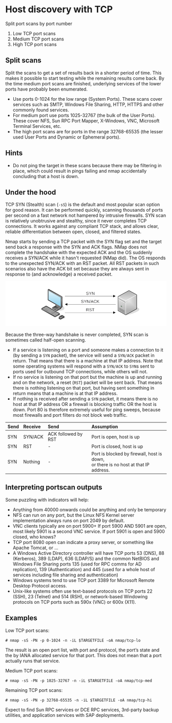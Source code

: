 # Host discovery with TCP

Split port scans by port number

1. Low TCP port scans
2. Medium TCP port scans
3. High TCP port scans

## Split scans

Split the scans to get a set of results back in a shorter period of time. This makes it possible to start testing while 
the remaining results come back. By the time medium port scans are finished, underlying services of the lower ports 
have probably been enumerated.

* Use ports 0-1024 for the low range (System Ports). These scans cover services such as SMTP, Windows File Sharing, HTTP, HTTPS and other commonly found services.
* For medium port use ports 1025-32767 (the bulk of the User Ports). These cover NFS, Sun RPC Port Mapper, X-Windows, VNC, Microsoft Terminal Services, etc.
* The high port scans are for ports in the range 32768-65535 (the lesser used User Ports and Dynamic or Ephemeral ports).

## Hints

* Do not ping the target in these scans because there may be filtering in place, which could result in pings failing 
and nmap accidentally concluding that a host is down.

## Under the hood

TCP SYN (Stealth) scan (`-sS`) is the default and most popular scan option for good reason. It can be performed quickly, 
scanning thousands of ports per second on a fast network not hampered by intrusive firewalls. SYN scan is relatively 
unobtrusive and stealthy, since it never completes TCP connections. It works against any compliant TCP stack, and 
allows clear, reliable differentiation between open, closed, and filtered states.

Nmap starts by sending a TCP packet with the SYN flag set and the target send back a response with the SYN and ACK 
flags. NMap does not complete the handshake with the expected ACK and the OS suddenly receives a SYN/ACK while it 
hasn't requested (NMap did). The OS responds to the unexpected SYN/ACK with an RST packet. All RST packets in such 
scenarios also have the ACK bit set because they are always sent in response to (and acknowledge) a received packet.

![syn-scan](../../_static/images/syn-scan.png)

Because the three-way handshake is never completed, SYN scan is sometimes called half-open scanning.

* If a service is listening on a port and someone makes a connection to it (by sending a `SYN` packet), the service will send a `SYN/ACK` packet in return. That means that there is a machine at that IP address. Note that some operating systems will respond with a `SYN/ACK` to `SYN`s sent to ports used for outbound TCP connections, while others will not.
* If no service is listening on that port but the machine is up and running and on the network, a reset (`RST`) packet will be sent back. That means there is nothing listening on that port, but having sent something in return means that a machine is at that IP address.
* If nothing is received after sending a `SYN` packet, it means there is no host at that IP address OR a firewall is blocking traffic OR the host is down. Port 80 is therefore extremely useful for ping sweeps, because most firewalls and port filters do not block web traffic.

|  Send | Receive | Send                | Assumption                                                                             |
|:------|:--------|:--------------------|:---------------------------------------------------------------------------------------|
| SYN   | SYN/ACK | ACK followed by RST | Port is open, host is up                                                               |
| SYN   | RST     | -                   | Port is closed, host is up                                                             |
| SYN   | Nothing | -                   | Port is blocked by firewall, host is down,<br/>or there is no host at that IP address. |

## Interpreting portscan outputs

Some puzzling with indicators will help:

* Anything from 40000 onwards could be anything and only be temporary
* NFS can run on any port, but the Linux NFS Kernel server implementation always runs on port 2049 by default. 
* VNC clients typically are on port 5900+ If port 5900 AND 5901 are open, most likely 5901 is a second VNC service. If port 5901 is open and 5900 closed, who knows?
* TCP port 8080 open can indicate a proxy server, or something like Apache Tomcat, or ...
* A Windows Active Directory controller will have TCP ports 53 (DNS), 88 (Kerberos), 389 (LDAP), 636 (LDAP/S) and the common NetBIOS and Windows File Sharing ports 135 (used for RPC comms for AD replication), 139 (Authentication) and 445 (used for a whole host of services including file sharing and authentication)
* Windows systems tend to use TCP port 3389 for Microsoft Remote Desktop Protocol access.
* Unix-like systems often use text-based protocols on TCP ports 22 (SSH), 23 (Telnet) and 514 (RSH), or network-based Windowing protocols on TCP ports such as 590x (VNC) or 600x (X11).

## Examples

Low TCP port scans:
```text
# nmap -sS -PN -p 0-1024 -n -iL $TARGETFILE -oA nmap/tcp-lo
```

The result is an open port list, with port and protocol, the port’s state and the by IANA allocated service for that port. This does not mean that a port actually runs that service.

Medium TCP port scans:

```text
# nmap -sS -PN -p 1025-32767 -n -iL $TARGETFILE -oA nmap/tcp-med
```

Remaining TCP port scans:
```text
# nmap -sS -PN -p 32768-65535 -n -iL $TARGETFILE -oA nmap/tcp-hi
```

Expect to find Sun RPC services or DCE RPC services, 3rd-party backup utilities, and application services with SAP 
deployments.
